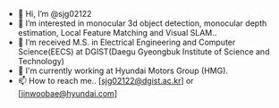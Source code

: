 - 👋 Hi, I’m @sjg02122
- 👀 I’m interested in monocular 3d object detection, monocular depth estimation, Local Feature Matching and Visual SLAM..
- 🌱 I’m received M.S. in Electrical Engineering and Computer Science(EECS) at DGIST(Daegu Gyeongbuk Institute of Science and Technology)
- 🌱 I'm currently working at Hyundai Motors Group (HMG).
- 📫 How to reach me.. [sjg02122@dgist.ac.kr] or [jinwoobae@hyundai.com]
<!---
sjg02122/sjg02122 is a ✨ special ✨ repository because its `README.md` (this file) appears on your GitHub profile.
You can click the Preview link to take a look at your changes.
--->
